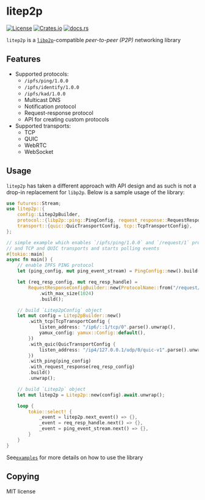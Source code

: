 # litep2p

[![License](https://img.shields.io/badge/License-MIT-blue.svg)](LICENSE) [![Crates.io](https://img.shields.io/crates/v/litep2p.svg)](https://crates.io/crates/litep2p) [![docs.rs](https://img.shields.io/docsrs/litep2p.svg)](https://docs.rs/litep2p/latest/litep2p/)

`litep2p` is a [`libp2p`](https://libp2p.io/)-compatible *peer-to-peer (P2P)* networking library

## Features

* Supported protocols:
  * `/ipfs/ping/1.0.0`
  * `/ipfs/identify/1.0.0`
  * `/ipfs/kad/1.0.0`
  * Multicast DNS
  * Notification protocol
  * Request-response protocol
  * API for creating custom protocols 
* Supported transports:
  * TCP
  * QUIC
  * WebRTC
  * WebSocket

## Usage

`litep2p` has taken a different approach with API design and as such is not a drop-in replacement for `libp2p`. Below is a sample usage of the library:

```rust
use futures::Stream;
use litep2p::{
    config::Litep2pBuilder,
    protocol::{libp2p::ping::PingConfig, request_response::RequestResponseConfig},
    transport::{quic::QuicTransportConfig, tcp::TcpTransportConfig},
};

// simple example which enables `/ipfs/ping/1.0.0` and `/request/1` protocols
// and TCP and QUIC transports and starts polling events
#[tokio::main]
async fn main() {
    // enable IPFS PING protocol
    let (ping_config, mut ping_event_stream) = PingConfig::new().build().unwrap();

    let (req_resp_config, mut req_resp_handle) =
        RequestResponseConfigBuilder::new(ProtocolName::from("/request/1"))
            .with_max_size(1024)
            .build();

    // build `Litep2pConfig` object
    let mut config = Litep2pBuilder::new()
        .with_tcp(TcpTransportConfig {
            listen_address: "/ip6/::1/tcp/0".parse().unwrap(),
            yamux_config: yamux::Config::default(),
        })
        .with_quic(QuicTransportConfig {
            listen_address: "/ip4/127.0.0.1/udp/0/quic-v1".parse().unwrap(),
        })
        .with_ping(ping_config)
        .with_request_response(req_resp_config)
        .build()
        .unwrap();

    // build `Litep2p` object
    let mut litep2p = Litep2p::new(config).await.unwrap();

    loop {
        tokio::select! {
            _event = litep2p.next_event() => {},
            _event = req_resp_handle.next() => {},
            _event = ping_event_stream.next() => {},
        }
    }
}
```

See[`examples`](https://github.com/altonen/lite2p/examples) for more details on how to use the library

## Copying

MIT license